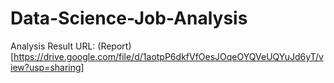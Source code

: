 # Data-Science-Job-Analysis

Analysis Result URL: (Report)[https://drive.google.com/file/d/1aotpP6dkfVfOesJOqeOYQVeUQYuJd6yT/view?usp=sharing]

